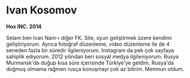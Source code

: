 # Ivan Kosomov
**Hox INC. 2014**

Selam ben Ivan Nam-ı diğer FK.
Site, oyun geliştirmek üzere kendimi geliştiriyorum. 
Ayrıca fotoğraf düzenleme, video düzenleme ile de 4 seneden fazla bir süredir ilgileniyorum.
Instagram da pek çok sayfaya sahiplik ediyorum. 2012 yılından beri sosyal medya ilgileniyorum.
Rusya Murmansk'da doğup kısa süre içerisinde Türkiye'ye geldim. 
Rusya'da doğmuş olmama rağmen rusça konuşmayı çok az bilirim. Memnun oldum.

